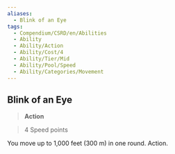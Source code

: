 ```yaml
---
aliases:
  - Blink of an Eye
tags:
  - Compendium/CSRD/en/Abilities
  - Ability
  - Ability/Action
  - Ability/Cost/4
  - Ability/Tier/Mid
  - Ability/Pool/Speed
  - Ability/Categories/Movement
---
```

    
      
## Blink of an Eye      
>**Action**      
>4 Speed points    
      
You move up to 1,000 feet (300 m) in one round. Action.
